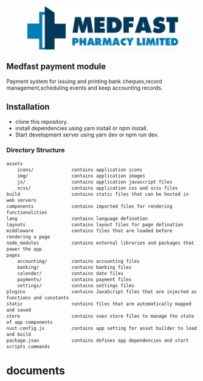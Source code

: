 <p align="center">
    <a href="http://medfast.ml/s3//" target="_blank">
        <img src="https://github.com/lucymakori/README/blob/main/medfast_logo.png" width="400" alt="medfast" />
    </a>
</p>

Medfast payment module
------------
Payment system for issuing and printing bank cheques,record management,scheduling events and keep accounting records.


Installation
------------

- clone this repository.
- install dependencies using yarn install or npm install.
- Start development server using yarn dev or npm run dev.

### Directory Structure

```
assets
    icons/              contains application icons 
    img/                contains application images 
    js/                 contains application javascript files
    scss/               contains application css and scss files    
build                   contains static files that can be hosted in web servers
components              contains imported files for rendering functionalities
lang                    contains language defination
layouts                 contains layout files for page defination
middleware              contains files that are loaded before rendering a page
node_modules            contains external libraries and packages that power the app
pages
    accounting/         contains accounting files
    banking/            contains banking files
    calender/           contains date files
    payments/           contains payment files
    settings/           contains settings files
plugins                 contains JavaScript files that are injected as functions and constants
static                  contains files that are automatically mapped and saved
store                   contains vuex store files to manage the state of app components
nuxt.config.js          contains app setting for asset builder to load and build
package.json            contains defines app dependencies and start scripts commands

```
# documents
